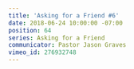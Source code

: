 ```yaml
---
title: 'Asking for a Friend #6'
date: 2018-06-24 10:00:00 -07:00
position: 64
series: Asking for a Friend
communicator: Pastor Jason Graves
vimeo_id: 276932748
---
```


